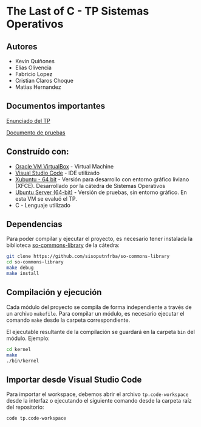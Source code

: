 # The Last of C - TP Sistemas Operativos

## Autores
- Kevin Quiñones
- Elias Olivencia
- Fabricio Lopez
- Cristian Claros Choque
- Matias Hernandez

## Documentos importantes

[Enunciado del TP](https://docs.google.com/document/d/1KloOXfXQb_c1S3PKDEEywnArX9YB3aApqGVmpNgv9_Q/edit?tab=t.0)

[Documento de pruebas](https://docs.google.com/document/d/10uUK0feflEI5HQVqDOSnEZaWcfi9fapvLcLCsmIgu9Y/edit?tab=t.0)

## Construído con:

- [Oracle VM VirtualBox](https://www.virtualbox.org/wiki/Downloads) - Virtual Machine
- [Visual Studio Code](https://code.visualstudio.com/download) - IDE utilizado
- [Xubuntu - 64 bit](https://faq.utnso.com.ar/vm-gui) - Versión para desarrollo con entorno gráfico liviano (XFCE). Desarrollado por la cátedra de Sistemas Operativos
- [Ubuntu Server (64-bit)](https://faq.utnso.com.ar/vm-server) - Versión de pruebas, sin entorno gráfico. En esta VM se evaluó el TP.
- C - Lenguaje utilizado


## Dependencias

Para poder compilar y ejecutar el proyecto, es necesario tener instalada la
biblioteca [so-commons-library](https://github.com/sisoputnfrba/so-commons-library) de la cátedra:

```bash
git clone https://github.com/sisoputnfrba/so-commons-library
cd so-commons-library
make debug
make install
```

## Compilación y ejecución

Cada módulo del proyecto se compila de forma independiente a través de un
archivo `makefile`. Para compilar un módulo, es necesario ejecutar el comando
`make` desde la carpeta correspondiente.

El ejecutable resultante de la compilación se guardará en la carpeta `bin` del
módulo. Ejemplo:

```sh
cd kernel
make
./bin/kernel
```

## Importar desde Visual Studio Code

Para importar el workspace, debemos abrir el archivo `tp.code-workspace` desde
la interfaz o ejecutando el siguiente comando desde la carpeta raíz del
repositorio:

```bash
code tp.code-workspace
```


